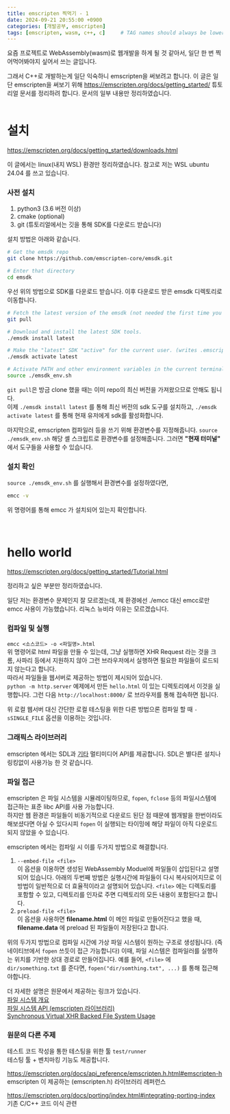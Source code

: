 ```yaml
---
title: emscripten 찍먹기 - 1
date: 2024-09-21 20:55:00 +0900
categories: [개발공부, emscripten]
tags: [emscripten, wasm, c++, c]     # TAG names should always be lowercase
---
```


요즘 프로젝트로 WebAssembly(wasm)로 웹개발을 하게 될 것 같아서, 일단 한 번 찍어먹어봐야지 싶어서 쓰는 글입니다.   
   
그래서 C++로 개발하는게 일단 익숙하니 emscripten을 써보려고 합니다. 이 글은 일단 emscripten을 써보기 위해 <https://emscripten.org/docs/getting_started/> 튜토리얼 문서를 정리하려 합니다. 문서의 일부 내용만 정리하였습니다.
<br/><br/>
# 설치   
<https://emscripten.org/docs/getting_started/downloads.html>

이 글에서는 linux(내지 WSL) 환경만 정리하였습니다. 참고로 저는 WSL ubuntu 24.04 를 쓰고 있습니다.   
   
### 사전 설치
1. python3 (3.6 버전 이상)   
2. cmake (optional)
3. git (튜토리얼에서는 깃을 통해 SDK를 다운로드 받습니다)

    
   
설치 방법은 아래와 같습니다.   
   
```bash
# Get the emsdk repo
git clone https://github.com/emscripten-core/emsdk.git

# Enter that directory
cd emsdk
```   
우선 위의 방법으로 SDK를 다운로드 받습니다. 이후 다운로드 받은 emsdk 디렉토리로 이동합니다.  

```bash
# Fetch the latest version of the emsdk (not needed the first time you clone)
git pull

# Download and install the latest SDK tools.
./emsdk install latest

# Make the "latest" SDK "active" for the current user. (writes .emscripten file)
./emsdk activate latest

# Activate PATH and other environment variables in the current terminal
source ./emsdk_env.sh
```   
`git pull`은 방금 clone 했을 때는 이미 repo의 최신 버전을 가져왔으므로 안해도 됩니다.   
이제 `./emsdk install latest` 를 통해 최신 버전의 sdk 도구를 설치하고, `./emsdk activate latest` 를 통해 현재 유저에게 sdk를 활성화합니다.   
   
마지막으로, emscripten 컴파일러 등을 쓰기 위해 환경변수를 지정해줍니다. `source ./emsdk_env.sh` 해당 셸 스크립트로 환경변수를 설정해줍니다. 그러면 **"현재 터미널"** 에서 도구들을 사용할 수 있습니다.   
   
### 설치 확인   
`source ./emsdk_env.sh` 를 실행해서 환경변수를 설정하였다면,    
```bash
emcc -v
```   
위 명령어를 통해 emcc 가 설치되어 있는지 확인합니다.      
<br/><br/>
# hello world
<https://emscripten.org/docs/getting_started/Tutorial.html>

정리하고 싶은 부분만 정리하였습니다.   
   
일단 저는 환경변수 문제인지 잘 모르겠는데, 제 환경에선 ./emcc 대신 emcc로만 emcc 사용이 가능했습니다. 리눅스 뉴비라 이유는 모르겠습니다.   
      
### 컴파일 및 실행
`emcc <소스코드> -o <파일명>.html `  
위 명령어로 html 파일을 만들 수 있는데, 그냥 실행하면 XHR Request 라는 것을 크롬, 사파리 등에서 지원하지 않아 그런 브라우저에서 실행하면 필요한 파일들이 로드되지 않는다고 합니다.    
따라서 파일들을 웹서버로 제공하는 방법이 제시되어 있습니다.   
`python -m http.server` 예제에서 만든 `hello.html` 이 있는 디렉토리에서 이것을 실행합니다. 그런 다음 `http://localhost:8000/` 로 브라우저를 통해 접속하면 됩니다.
   
위 로컬 웹서버 대신 간단한 로컬 테스팅을 위한 다른 방법으론 컴파일 할 때 `-sSINGLE_FILE` 옵션을 이용하는 것입니다.   
      

### 그래픽스 라이브러리
emscripten 에서는 SDL과 [기타](https://emscripten.org/docs/porting/multimedia_and_graphics/index.html) 멀티미디어 API를 제공합니다. SDL은 별다른 설치나 링킹없이 사용가능 한 것 같습니다.   
   
### 파일 접근   
emscripten 은 파일 시스템을 시뮬레이팅하므로, `fopen`, `fclose` 등의 파일시스템에 접근하는 표준 libc API를 사용 가능합니다.   
하지만 웹 환경은 파일들이 비동기적으로 다운로드 된단 점 때문에 웹개발을 한번이라도 해보셨다면 아실 수 있다시피 `fopen` 이 실행되는 타이밍에 해당 파일이 아직 다운로드 되지 않았을 수 있습니다.   
   
emscripten 에서는 컴파일 시 이를 두가지 방법으로 해결합니다.   
1. `--embed-file <file>`    
이 옵션을 이용하면 생성된 WebAssembly Moduel에 파일들이 삽입된다고 설명되어 있습니다. 아래의 두번째 방법은 실행시간에 파일들이 다시 복사되어지므로 이 방법이 일반적으로 더 효율적이라고 설명되어 있습니다. `<file>` 에는 디렉토리를 포함할 수 있고, 디렉토리를 인자로 주면 디렉토리의 모든 내용이 포함된다고 합니다.
2. `preload-file <file>`    
이 옵션을 사용하면 **filename.html** 이 메인 파일로 만들어진다고 했을 때, **filename.data** 에 preload 된 파일들이 저장된다고 합니다.   

위의 두가지 방법으로 컴파일 시간에 가상 파일 시스템이 원하는 구조로 생성됩니다. (즉 네이티브에서 `fopen` 쓰듯이 접근 가능합니다) 이때, 파일 시스템은 컴파일러를 실행하는 위치를 기반한 상대 경로로 만들어집니다. 예를 들어, `<file>` 에 `dir/something.txt` 를 준다면, `fopen("dir/somthing.txt", ...)` 를 통해 접근해야합니다.   
   
더 자세한 설명은 원문에서 제공하는 링크가 있습니다.   
[파일 시스템 개요](https://emscripten.org/docs/porting/files/file_systems_overview.html#file-system-overview)   
[파일 시스템 API (emscripten 라이브러리)](https://emscripten.org/docs/api_reference/Filesystem-API.html#filesystem-api)   
[Synchronous Virtual XHR Backed File System Usage](https://emscripten.org/docs/porting/files/Synchronous-Virtual-XHR-Backed-File-System-Usage.html#synchronous-virtual-xhr-backed-file-system-usage)   


### 원문의 다른 주제   
테스트 코드 작성을 통한 테스팅을 위한 툴 `test/runner`   
테스팅 툴 + 벤치마킹 기능도 제공합니다.   
   
<https://emscripten.org/docs/api_reference/emscripten.h.html#emscripten-h>   
emscripten 이 제공하는 (emscripten.h) 라이브러리 레퍼런스         

https://emscripten.org/docs/porting/index.html#integrating-porting-index   
기존 C/C++ 코드 이식 관련